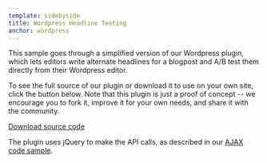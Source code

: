 ```yaml
---
template: sidebyside
title: Wordpress Headline Testing
anchor: wordpress
---
```

This sample goes through a simplified version of our Wordpress plugin, which lets editors write alternate headlines for a blogpost and A/B test them directly from their Wordpress editor.

To see the full source of our plugin or download it to use on your own site, click the button below. Note that this plugin is just a proof of concept -- we encourage you to fork it, improve it for your own needs, and share it with the community.

<a class="btn btn-primary" target="_blank" href="https://github.com/optimizely/wordpress-plugin">Download source code</a>

The plugin uses jQuery to make the API calls, as described in our [AJAX code sample](#ajax).
